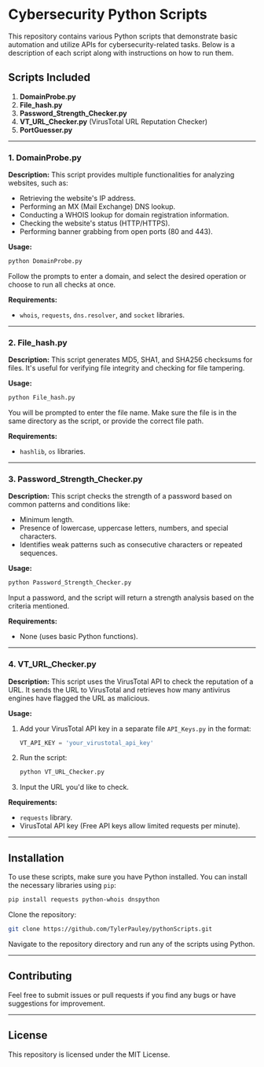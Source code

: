 
# Cybersecurity Python Scripts

This repository contains various Python scripts that demonstrate basic automation and utilize APIs for cybersecurity-related tasks. Below is a description of each script along with instructions on how to run them.

## Scripts Included

1. **DomainProbe.py**
2. **File_hash.py**
3. **Password_Strength_Checker.py**
4. **VT_URL_Checker.py** (VirusTotal URL Reputation Checker)
5. **PortGuesser.py**

---

### 1. DomainProbe.py

**Description:**
This script provides multiple functionalities for analyzing websites, such as:
- Retrieving the website's IP address.
- Performing an MX (Mail Exchange) DNS lookup.
- Conducting a WHOIS lookup for domain registration information.
- Checking the website's status (HTTP/HTTPS).
- Performing banner grabbing from open ports (80 and 443).

**Usage:**
```bash
python DomainProbe.py
```
Follow the prompts to enter a domain, and select the desired operation or choose to run all checks at once.

**Requirements:**
- `whois`, `requests`, `dns.resolver`, and `socket` libraries.

---

### 2. File_hash.py

**Description:**
This script generates MD5, SHA1, and SHA256 checksums for files. It's useful for verifying file integrity and checking for file tampering.

**Usage:**
```bash
python File_hash.py
```
You will be prompted to enter the file name. Make sure the file is in the same directory as the script, or provide the correct file path.

**Requirements:**
- `hashlib`, `os` libraries.

---

### 3. Password_Strength_Checker.py

**Description:**
This script checks the strength of a password based on common patterns and conditions like:
- Minimum length.
- Presence of lowercase, uppercase letters, numbers, and special characters.
- Identifies weak patterns such as consecutive characters or repeated sequences.

**Usage:**
```bash
python Password_Strength_Checker.py
```
Input a password, and the script will return a strength analysis based on the criteria mentioned.

**Requirements:**
- None (uses basic Python functions).

---

### 4. VT_URL_Checker.py

**Description:**
This script uses the VirusTotal API to check the reputation of a URL. It sends the URL to VirusTotal and retrieves how many antivirus engines have flagged the URL as malicious.

**Usage:**
1. Add your VirusTotal API key in a separate file `API_Keys.py` in the format:
   ```python
   VT_API_KEY = 'your_virustotal_api_key'
   ```
2. Run the script:
   ```bash
   python VT_URL_Checker.py
   ```
3. Input the URL you'd like to check.

**Requirements:**
- `requests` library.
- VirusTotal API key (Free API keys allow limited requests per minute).

---

## Installation

To use these scripts, make sure you have Python installed. You can install the necessary libraries using `pip`:

```bash
pip install requests python-whois dnspython
```

Clone the repository:

```bash
git clone https://github.com/TylerPauley/pythonScripts.git
```

Navigate to the repository directory and run any of the scripts using Python.

---

## Contributing

Feel free to submit issues or pull requests if you find any bugs or have suggestions for improvement.

---

## License

This repository is licensed under the MIT License.
